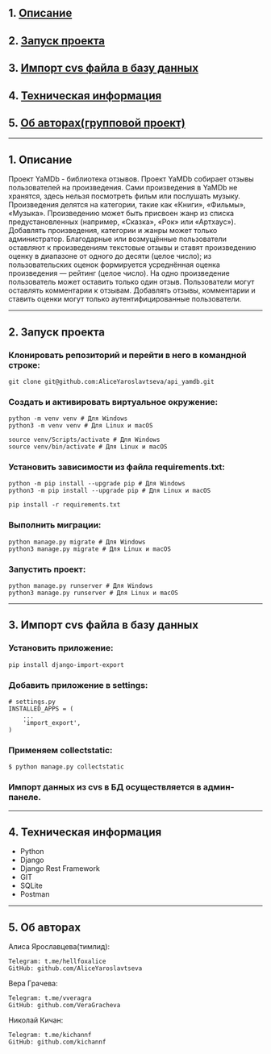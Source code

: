 ## 1. [Описание](#1)
## 2. [Запуск проекта](#2)
## 3. [Импорт cvs файла в базу данных](#3)
## 4. [Техническая информация](#4)
## 5. [Об авторах(групповой проект)](#5)

---
## 1. Описание <a id=1></a>

Проект YaMDb - библиотека отзывов.
Проект YaMDb собирает отзывы пользователей на произведения. Сами произведения в YaMDb не хранятся, здесь нельзя посмотреть фильм или послушать музыку.
Произведения делятся на категории, такие как «Книги», «Фильмы», «Музыка». 
Произведению может быть присвоен жанр из списка предустановленных (например, «Сказка», «Рок» или «Артхаус»). 
Добавлять произведения, категории и жанры может только администратор.
Благодарные или возмущённые пользователи оставляют к произведениям текстовые отзывы и ставят произведению оценку в диапазоне от одного до десяти (целое число); из пользовательских оценок формируется усреднённая оценка произведения — рейтинг (целое число). На одно произведение пользователь может оставить только один отзыв.
Пользователи могут оставлять комментарии к отзывам.
Добавлять отзывы, комментарии и ставить оценки могут только аутентифицированные пользователи.

---
## 2. Запуск проекта <a id=2></a>

### Клонировать репозиторий и перейти в него в командной строке:
```
git clone git@github.com:AliceYaroslavtseva/api_yamdb.git
```
### Cоздать и активировать виртуальное окружение:
```
python -m venv venv # Для Windows
python3 -m venv venv # Для Linux и macOS
```
```
source venv/Scripts/activate # Для Windows
source venv/bin/activate # Для Linux и macOS
```
### Установить зависимости из файла requirements.txt:
```
python -m pip install --upgrade pip # Для Windows
python3 -m pip install --upgrade pip # Для Linux и macOS
```
```
pip install -r requirements.txt
```
### Выполнить миграции:
```
python manage.py migrate # Для Windows
python3 manage.py migrate # Для Linux и macOS
```
### Запустить проект:
```
python manage.py runserver # Для Windows
python3 manage.py runserver # Для Linux и macOS
```

---
## 3. Импорт cvs файла в базу данных <a id=3></a>

### Установить приложение:
```
pip install django-import-export
```
### Добавить приложение в settings:
```
# settings.py
INSTALLED_APPS = (
    ...
    'import_export',
)
```
### Применяем collectstatic:
```
$ python manage.py collectstatic
```
### Импорт данных из cvs в БД осуществляется в админ-панеле.

---
## 4. Техническая информация <a id=4></a>

  - Python
  - Django
  - Django Rest Framework
  - GIT
  - SQLite
  - Postman

---
## 5. Об авторах <a id=5></a>

Алиса Ярославцева(тимлид):
```
Telegram: t.me/hellfoxalice
GitHub: github.com/AliceYaroslavtseva
```
Вера Грачева:
```
Telegram: t.me/vveragra
GitHub: github.com/VeraGracheva
```
Николай Кичан:
```
Telegram: t.me/kichannf
GitHub: github.com/kichannf
```
